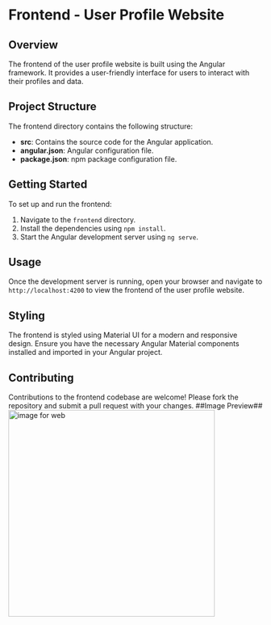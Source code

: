 # Frontend - User Profile Website

## Overview
The frontend of the user profile website is built using the Angular framework. It provides a user-friendly interface for users to interact with their profiles and data.

## Project Structure
The frontend directory contains the following structure:
- **src**: Contains the source code for the Angular application.
- **angular.json**: Angular configuration file.
- **package.json**: npm package configuration file.

## Getting Started
To set up and run the frontend:
1. Navigate to the `frontend` directory.
2. Install the dependencies using `npm install`.
3. Start the Angular development server using `ng serve`.

## Usage
Once the development server is running, open your browser and navigate to `http://localhost:4200` to view the frontend of the user profile website.

## Styling
The frontend is styled using Material UI for a modern and responsive design. Ensure you have the necessary Angular Material components installed and imported in your Angular project.

## Contributing
Contributions to the frontend codebase are welcome! Please fork the repository and submit a pull request with your changes.
##Image Preview##
<img width="409" alt="image for web" src="https://github.com/liyat-1/User-Profile-using-Angular/assets/120402310/aa958a1f-f0e0-4261-adf8-562de4d8fb79">

